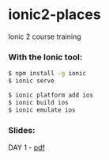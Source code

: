 # ionic2-places

Ionic 2 course training

### With the Ionic tool:

```bash
$ npm install -g ionic
$ ionic serve
```

```bash
$ ionic platform add ios
$ ionic build ios
$ ionic emulate ios
```

### Slides:

DAY 1 - [pdf](slides/ionic-day-1.pdf)
